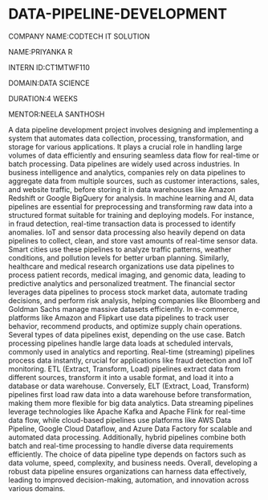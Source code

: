 # DATA-PIPELINE-DEVELOPMENT

 COMPANY NAME:CODTECH IT SOLUTION

NAME:PRIYANKA R

INTERN ID:CT1MTWF110

DOMAIN:DATA SCIENCE

DURATION:4 WEEKS

MENTOR:NEELA SANTHOSH

A data pipeline development project involves designing and implementing a system that automates data collection, processing, transformation, and storage for various applications. It plays a crucial role in handling large volumes of data efficiently and ensuring seamless data flow for real-time or batch processing. Data pipelines are widely used across industries. In business intelligence and analytics, companies rely on data pipelines to aggregate data from multiple sources, such as customer interactions, sales, and website traffic, before storing it in data warehouses like Amazon Redshift or Google BigQuery for analysis. In machine learning and AI, data pipelines are essential for preprocessing and transforming raw data into a structured format suitable for training and deploying models. For instance, in fraud detection, real-time transaction data is processed to identify anomalies. IoT and sensor data processing also heavily depend on data pipelines to collect, clean, and store vast amounts of real-time sensor data. Smart cities use these pipelines to analyze traffic patterns, weather conditions, and pollution levels for better urban planning. Similarly, healthcare and medical research organizations use data pipelines to process patient records, medical imaging, and genomic data, leading to predictive analytics and personalized treatment. The financial sector leverages data pipelines to process stock market data, automate trading decisions, and perform risk analysis, helping companies like Bloomberg and Goldman Sachs manage massive datasets efficiently. In e-commerce, platforms like Amazon and Flipkart use data pipelines to track user behavior, recommend products, and optimize supply chain operations. Several types of data pipelines exist, depending on the use case. Batch processing pipelines handle large data loads at scheduled intervals, commonly used in analytics and reporting. Real-time (streaming) pipelines process data instantly, crucial for applications like fraud detection and IoT monitoring. ETL (Extract, Transform, Load) pipelines extract data from different sources, transform it into a usable format, and load it into a database or data warehouse. Conversely, ELT (Extract, Load, Transform) pipelines first load raw data into a data warehouse before transformation, making them more flexible for big data analytics. Data streaming pipelines leverage technologies like Apache Kafka and Apache Flink for real-time data flow, while cloud-based pipelines use platforms like AWS Data Pipeline, Google Cloud Dataflow, and Azure Data Factory for scalable and automated data processing. Additionally, hybrid pipelines combine both batch and real-time processing to handle diverse data requirements efficiently. The choice of data pipeline type depends on factors such as data volume, speed, complexity, and business needs. Overall, developing a robust data pipeline ensures organizations can harness data effectively, leading to improved decision-making, automation, and innovation across various domains.
